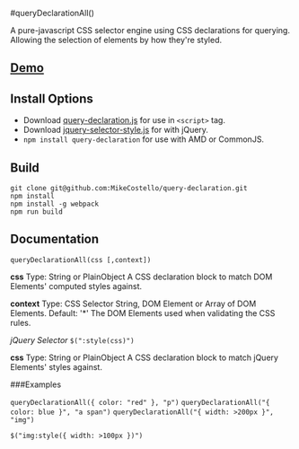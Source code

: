 #queryDeclarationAll()

A pure-javascript CSS selector engine using CSS declarations for querying. Allowing the selection of elements by how they're styled.

## [Demo](http://mikecostello.github.io/query-declaration)

## Install Options
* Download [query-declaration.js](https://raw.githubusercontent.com/MikeCostello/query-declaration/master/dist/query-declaration.min.js) for use in `<script>` tag.
* Download [jquery-selector-style.js](https://raw.githubusercontent.com/MikeCostello/query-declaration/master/dist/jquery-selector-style.min.js) for with jQuery.
* `npm install query-declaration` for use with AMD or CommonJS.

## Build
```
git clone git@github.com:MikeCostello/query-declaration.git
npm install
npm install -g webpack
npm run build
```

## Documentation

`queryDeclarationAll(css [,context])`

**css**
Type: String or PlainObject
A CSS declaration block to match DOM Elements' computed styles against.

**context**
Type: CSS Selector String, DOM Element or Array of DOM Elements.
Default: '*'
The DOM Elements used when validating the CSS rules.

*jQuery Selector*
`$(":style(css)")`

**css**
Type: String or PlainObject
A CSS declaration block to match jQuery Elements' styles against.

###Examples

`queryDeclarationAll({ color: "red" }, "p")`
`queryDeclarationAll("{ color: blue }", "a span")`
`queryDeclarationAll("{ width: >200px }", "img")`

`$("img:style({ width: >100px })")`